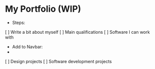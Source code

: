 # My Portfolio (WIP)

- Steps:

[ ] Write a bit about myself
[ ] Main qualifications
[ ] Software I can work with

- Add to Navbar:
- 
[ ] Design projects
[ ] Software development projects